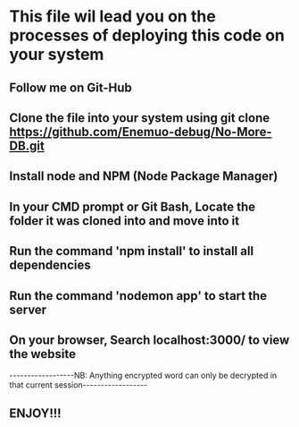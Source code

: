 # This file wil lead you on the processes of deploying this code on your system


## Follow me on Git-Hub

## Clone the file into your system using git clone https://github.com/Enemuo-debug/No-More-DB.git

## Install node and NPM (Node Package Manager)

## In your CMD prompt or Git Bash, Locate the folder it was cloned into and move into it

## Run the command 'npm install' to install all dependencies

## Run the command 'nodemon app' to start the server

## On your browser, Search localhost:3000/ to view the website





------------------NB: Anything encrypted word can only be decrypted in that current session------------------

  

## ENJOY!!!




